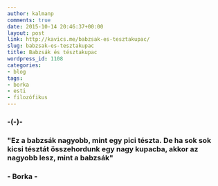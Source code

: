 ```yaml
---
author: kalmanp
comments: true
date: 2015-10-14 20:46:37+00:00
layout: post
link: http://kavics.me/babzsak-es-tesztakupac/
slug: babzsak-es-tesztakupac
title: Babzsák és tésztakupac
wordpress_id: 1108
categories:
- blog
tags:
- borka
- esti
- filozófikus
---
```


### 




### 




### -(-)-




### "Ez a babzsák nagyobb, mint egy pici tészta. De ha sok sok kicsi tésztát összehordunk egy nagy kupacba, akkor az nagyobb lesz, mint a babzsák"




### - Borka -





### 




### 
